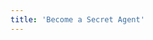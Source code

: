 ```yaml
---
title: 'Become a Secret Agent'
---
```









<column class="get-involved-become-secret-agent__hero">

<block>

<secret-agent-hero />

</block>

</column>







<column class="get-involved-become-secret-agent__briefing">

<block>

<content-columns contentID="1" />

</block>

</column>










<column class="get-involved-become-secret-agent__mission">

<block>

<content-columns contentID="2" />

</block>

</column>








<column class="get-involved-become-secret-agent__rise">

<block>

<content-columns contentID="3" />

</block>

</column>








<column class="get-involved-become-secret-agent__access">

<block>

<content-columns contentID="4" />

</block>

</column>








<column class="get-involved-become-secret-agent__earn">

<block>

<content-columns contentID="5" />

</block>

</column>








<column class="bg-black get-involved-become-secret-agent__join-mission">

<block>

<secret-agent-email-form-banner />

</block>

</column>








<column class="get-involved-become-secret-agent__brochure">

<block>

<content-switcher></content-switcher>

</block>

</column>